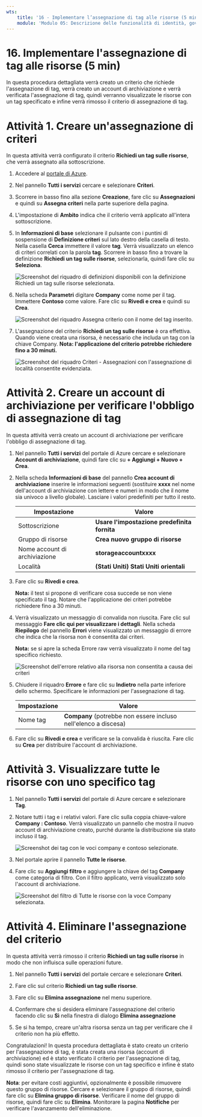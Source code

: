```yaml
---
wts:
    title: '16 - Implementare l’assegnazione di tag alle risorse (5 min)'
    module: 'Modulo 05: Descrizione delle funzionalità di identità, governance, privacy e conformità'
---
```

# 16. Implementare l'assegnazione di tag alle risorse (5 min)

In questa procedura dettagliata verrà creato un criterio che richiede l'assegnazione di tag, verrà creato un account di archiviazione e verrà verificata l'assegnazione di tag, quindi verranno visualizzate le risorse con un tag specificato e infine verrà rimosso il criterio di assegnazione di tag.

# Attività 1. Creare un'assegnazione di criteri 

In questa attività verrà configurato il criterio **Richiedi un tag sulle risorse**, che verrà assegnato alla sottoscrizione. 

1. Accedere al [portale di Azure](https://portal.azure.com).

2. Nel pannello **Tutti i servizi** cercare e selezionare **Criteri**.

3. Scorrere in basso fino alla sezione **Creazione**, fare clic su **Assegnazioni** e quindi su **Assegna criteri** nella parte superiore della pagina.

4. L'impostazione di **Ambito** indica che il criterio verrà applicato all'intera sottoscrizione. 

5. In **Informazioni di base** selezionare il pulsante con i puntini di sospensione di **Definizione criteri** sul lato destro della casella di testo. Nella casella **Cerca** immettere il valore **tag**. Verrà visualizzato un elenco di criteri correlati con la parola **tag**. Scorrere in basso fino a trovare la definizione **Richiedi un tag sulle risorse**, selezionarla, quindi fare clic su **Seleziona**.

   ![Screenshot del riquadro di definizioni disponibili con la definizione Richiedi un tag sulle risorse selezionata.](../images/1701.png)
   
6. Nella scheda **Parametri** digitare **Company** come nome per il tag. Immettere **Contoso** come valore. Fare clic su **Rivedi e crea** e quindi su **Crea**.

    ![Screenshot del riquadro Assegna criterio con il nome del tag inserito.](../images/1702.png)

7. L'assegnazione del criterio **Richiedi un tag sulle risorse** è ora effettiva. Quando viene creata una risorsa, è necessario che includa un tag con la chiave Company.
   **Nota: l'applicazione del criterio potrebbe richiedere fino a 30 minuti.** 

   ![Screenshot del riquadro Criteri - Assegnazioni con l'assegnazione di località consentite evidenziata.](../images/1703.png)

# Attività 2. Creare un account di archiviazione per verificare l'obbligo di assegnazione di tag

In questa attività verrà creato un account di archiviazione per verificare l'obbligo di assegnazione di tag. 

1. Nel pannello **Tutti i servizi** del portale di Azure cercare e selezionare **Account di archiviazione**, quindi fare clic su **+ Aggiungi + Nuovo + Crea**.

2. Nella scheda **Informazioni di base** del pannello **Crea account di archiviazione** inserire le informazioni seguenti (sostituire **xxxx** nel nome dell'account di archiviazione con lettere e numeri in modo che il nome sia univoco a livello globale). Lasciare i valori predefiniti per tutto il resto.

    | Impostazione | Valore | 
    | --- | --- |
    | Sottoscrizione | **Usare l'impostazione predefinita fornita** |
    | Gruppo di risorse | **Crea nuovo gruppo di risorse** |
    | Nome account di archiviazione | **storageaccountxxxx** |
    | Località | **(Stati Uniti) Stati Uniti orientali** |

3. Fare clic su **Rivedi e crea**. 

    **Nota:** il test si propone di verificare cosa succede se non viene specificato il tag. Notare che l'applicazione dei criteri potrebbe richiedere fino a 30 minuti.

4. Verrà visualizzato un messaggio di convalida non riuscita. Fare clic sul messaggio **Fare clic qui per visualizzare i dettagli**. Nella scheda **Riepilogo** del pannello **Errori** viene visualizzato un messaggio di errore che indica che la risorsa non è consentita dai criteri.

    **Nota:** se si apre la scheda Errore raw verrà visualizzato il nome del tag specifico richiesto. 

    ![Screenshot dell'errore relativo alla risorsa non consentita a causa dei criteri](../images/1704.png)


5. Chiudere il riquadro **Errore** e fare clic su **Indietro** nella parte inferiore dello schermo. Specificare le informazioni per l'assegnazione di tag. 

    | Impostazione | Valore | 
    | --- | --- |
    | Nome tag | **Company** (potrebbe non essere incluso nell'elenco a discesa) |

6. Fare clic su **Rivedi e crea** e verificare se la convalida è riuscita. Fare clic su **Crea** per distribuire l'account di archiviazione. 

# Attività 3. Visualizzare tutte le risorse con uno specifico tag

1. Nel pannello **Tutti i servizi** del portale di Azure cercare e selezionare **Tag**.

2. Notare tutti i tag e i relativi valori. Fare clic sulla coppia chiave-valore **Company : Contoso**. Verrà visualizzato un pannello che mostra il nuovo account di archiviazione creato, purché durante la distribuzione sia stato incluso il tag. 

   ![Screenshot dei tag con le voci company e contoso selezionate.](../images/1705.png)

3. Nel portale aprire il pannello **Tutte le risorse**.

4. Fare clic su **Aggiungi filtro** e aggiungere la chiave del tag **Company** come categoria di filtro. Con il filtro applicato, verrà visualizzato solo l'account di archiviazione.

    ![Screenshot del filtro di Tutte le risorse con la voce Company selezionata.](../images/1706.png)

# Attività 4. Eliminare l'assegnazione del criterio

In questa attività verrà rimosso il criterio **Richiedi un tag sulle risorse** in modo che non influisca sulle operazioni future. 

1. Nel pannello **Tutti i servizi** del portale cercare e selezionare **Criteri**.

2. Fare clic sul criterio **Richiedi un tag sulle risorse**.

3. Fare clic su **Elimina assegnazione** nel menu superiore.

4. Confermare che si desidera eliminare l'assegnazione del criterio facendo clic su **Sì** nella finestra di dialogo **Elimina assegnazione**

5. Se si ha tempo, creare un'altra risorsa senza un tag per verificare che il criterio non ha più effetto.

Congratulazioni! In questa procedura dettagliata è stato creato un criterio per l'assegnazione di tag, è stata creata una risorsa (account di archiviazione) ed è stato verificato il criterio per l'assegnazione di tag, quindi sono state visualizzate le risorse con un tag specifico e infine è stato rimosso il criterio per l'assegnazione di tag.


**Nota**: per evitare costi aggiuntivi, opzionalmente è possibile rimuovere questo gruppo di risorse. Cercare e selezionare il gruppo di risorse, quindi fare clic su **Elimina gruppo di risorse**. Verificare il nome del gruppo di risorse, quindi fare clic su **Elimina**. Monitorare la pagina **Notifiche** per verificare l'avanzamento dell'eliminazione.
